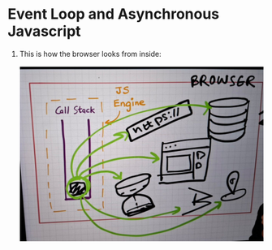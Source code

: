 # Event Loop and Asynchronous Javascript

1. This is how the browser looks from inside:<br><br>
![Browser](https://github.com/mudits02/Javascript-Essentials/blob/master/Images/photo1719756627.jpeg)
